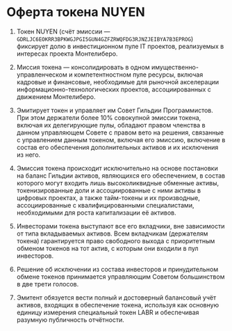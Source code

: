 # Оферта токена NUYEN

1. Токен NUYEN (счёт эмиссии — `GDRLJC6EOKRR3BPKWGJPGI5GUN4GZFZRWQFDG3RJNZJEIBYA7B3EPROG`) фиксирует долю в инвестиционном пуле IT проектов, реализуемых в интересах проекта Монтелиберо.

2. Миссия токена — консолидировать в одном имущественно-управленческом и компетентностном пуле ресурсы, включая кадровые и финансовые, необходимые для рыночной акселерации информационно-технологических проектов, ассоциированных с движением Монтелиберо.

3. Эмитирует токен и управляет им Совет Гильдии Программистов. При этом держатели более 10% совокупной эмиссии токена, включая их делегирующие пулы, обладают правом членства в данном управляющем Совете с правом вето на решения, связанные с управлением данным токеном, включая его эмиссию, включение в состав его обеспечения дополнительных активов и их исключения из него.

4. Эмиссия токена происходит исключительно на основе постановки на баланс Гильдии активов, являющихся его обеспечением, в состав которого могут входить лишь высоколиквидные обменные активы, токенизированные доли и ассоциированные с ними активы в цифровых проектах, а также тайм-токены и их производные, ассоциированные с квалифицированными специалистами, необходимыми для роста капитализации её активов.

5. Инвесторами токена выступают все его вкладчики, вне зависимости от типа вкладываемых активов. Всем вкладчикам (держателям токена) гарантируется право свободного выхода с приоритетным обменом токенов на тот актив, с которым они входили в пул инвесторов.

6. Решение об исключении из состава инвесторов и принудительном обмене токенов принимается управляющим Советом большинством в две трети голосов.

7. Эмитент обязуется вести полный и достоверный балансовый учёт активов, входящих в обеспечение токена, используя как основную единицу измерения специальный токен LABR и обеспечивая разумную публичность отчётности.
